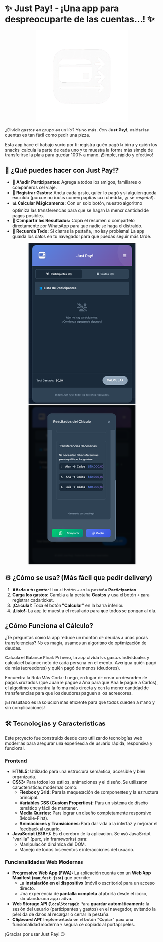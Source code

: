 # ✨ Just Pay! - ¡Una app para despreocuparte de las cuentas...! ✨

<div align="center">
    <img src="./assets/img/logo.png" alt="Logo de Just Pay!" width="300">
</div>

¿Dividir gastos en grupo es un lío? Ya no más. Con **Just Pay!**, saldar las cuentas es tan fácil como pedir una pizza.

Esta app hace el trabajo sucio por ti: registra quién pagó la birra y quién los snacks, calcula la parte de cada uno y te muestra la forma más simple de transferirse la plata para quedar 100% a mano. ¡Simple, rápido y efectivo!

## 🚀 ¿Qué puedes hacer con Just Pay!?

* **👥 Añadir Participantes:** Agrega a todos los amigos, familiares o compañeros del viaje.
* **💸 Registrar Gastos:** Anota cada gasto, quién lo pagó y si alguien queda excluido (porque no todos comen papitas con cheddar, ¡y se respeta!).
* **📊 Calcular Mágicamente:** Con un solo botón, nuestro algoritmo optimiza las transferencias para que se hagan la menor cantidad de pagos posibles.
* **📲 Compartir los Resultados:** Copia el resumen o compártelo directamente por WhatsApp para que nadie se haga el distraído.
* **💾 Recuerda Todo:** Si cierras la pestaña, ¡no hay problema! La app guarda los datos en tu navegador para que puedas seguir más tarde.

<div align="center">
    <img src="./assets/img/capture1.png" alt="captura de app 1" width="350">
    <img src="./assets/img/capture2.png" alt="captura de app 2" width="350">
</div>


## ⚙️ ¿Cómo se usa? (Más fácil que pedir delivery)

1.  **Añade a tu gente:** Usa el botón `+` en la pestaña **Participantes**.
2.  **Carga los gastos:** Cambia a la pestaña **Gastos** y usa el botón `+` para registrar cada ticket.
3.  **¡Calcula!:** Toca el botón **"Calcular"** en la barra inferior.
4.  **¡Listo!:** La app te muestra el resultado para que todos se pongan al día.

## ¿Cómo Funciona el Cálculo?
¿Te preguntas cómo la app reduce un montón de deudas a unas pocas transferencias? No es magia, usamos un algoritmo de optimización de deudas.

Calcula el Balance Final: Primero, la app olvida los gastos individuales y calcula el balance neto de cada persona en el evento. Averigua quién pagó de más (acreedores) y quién pagó de menos (deudores).

Encuentra la Ruta Más Corta: Luego, en lugar de crear un desorden de pagos cruzados (que Juan le pague a Ana para que Ana le pague a Carlos), el algoritmo encuentra la forma más directa y con la menor cantidad de transferencias para que los deudores paguen a los acreedores.

¡El resultado es la solución más eficiente para que todos queden a mano y sin complicaciones!

## 🛠️ Tecnologías y Características

Este proyecto fue construido desde cero utilizando tecnologías web modernas para asegurar una experiencia de usuario rápida, responsiva y funcional.

### Frontend
* **HTML5:** Utilizado para una estructura semántica, accesible y bien organizada.
* **CSS3:** Para todos los estilos, animaciones y el diseño. Se utilizaron características modernas como:
    * **Flexbox y Grid:** Para la maquetación de componentes y la estructura principal.
    * **Variables CSS (Custom Properties):** Para un sistema de diseño temático y fácil de mantener.
    * **Media Queries:** Para lograr un diseño completamente responsivo (Mobile-First).
    * **Animaciones y Transiciones:** Para dar vida a la interfaz y mejorar el feedback al usuario.
* **JavaScript (ES6+):** Es el cerebro de la aplicación. Se usó JavaScript "vanilla" (puro, sin frameworks) para:
    * Manipulación dinámica del DOM.
    * Manejo de todos los eventos e interacciones del usuario.

### Funcionalidades Web Modernas
* **Progressive Web App (PWA):** La aplicación cuenta con un **Web App Manifest (`manifest.json`)** que permite:
    * La **instalación en el dispositivo** (móvil o escritorio) para un acceso directo.
    * Una experiencia de **pantalla completa** al abrirla desde el ícono, simulando una app nativa.
* **Web Storage API (`localStorage`):** Para **guardar automáticamente** la sesión del usuario (participantes y gastos) en el navegador, evitando la pérdida de datos al recargar o cerrar la pestaña.
* **Clipboard API:** Implementada en el botón "Copiar" para una funcionalidad moderna y segura de copiado al portapapeles.

¡Gracias por usar Just Pay! 😉